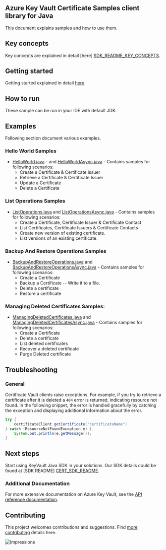 
## Azure Key Vault Certificate Samples client library for Java
This document explains samples and how to use them.

## Key concepts
Key concepts are explained in detail [here] [SDK_README_KEY_CONCEPTS].

## Getting started

Getting started explained in detail [here][SDK_README_GETTING_STARTED].

## How to run
These sample can be run in your IDE with default JDK.

## Examples
   Following section document various examples.
   
### Hello World Samples
* [HelloWorld.java][sample_helloWorld] - and [HelloWorldAsync.java][sample_helloWorldAsync] - Contains samples for following scenarios:
    * Create a Certificate & Certificate Issuer
    * Retrieve a Certificate & Certificate Issuer
    * Update a Certificate
    * Delete a Certificate

### List Operations Samples
* [ListOperations.java][sample_list] and [ListOperationsAsync.java][sample_listAsync] - Contains samples for following scenarios:
    * Create a Certificate, Certificate Issuer & Certificate Contact
    * List Certificates, Certificate Issuers & Certificate Contacts
    * Create new version of existing certificate.
    * List versions of an existing certificate.

### Backup And Restore Operations Samples
* [BackupAndRestoreOperations.java][sample_BackupRestore] and [BackupAndRestoreOperationsAsync.java][sample_BackupRestoreAsync] - Contains samples for following scenarios:
    * Create a Certificate
    * Backup a Certificate -- Write it to a file.
    * Delete a certificate
    * Restore a certificate

### Managing Deleted Certificates Samples:
* [ManagingDeletedCertificates.java][sample_ManageDeleted] and [ManagingDeletedCertificatesAsync.java][sample_ManageDeletedAsync] - Contains samples for following scenarios:
    * Create a Certificate
    * Delete a certificate
    * List deleted certificates
    * Recover a deleted certificate
    * Purge Deleted certificate

## Troubleshooting
### General
Certificate Vault clients raise exceptions. For example, if you try to retrieve a certificate after it is deleted a `404` error is returned, indicating resource not found. In the following snippet, the error is handled gracefully by catching the exception and displaying additional information about the error.
```java
try {
    certificateClient.getCertificate("certificateName")
} catch (ResourceNotFoundException e) {
    System.out.println(e.getMessage());
}
```

## Next steps
Start using KeyVault Java SDK in your solutions. Our SDK details could be found at [SDK README] [CERT_SDK_README]. 

###  Additional Documentation
For more extensive documentation on Azure Key Vault, see the [API reference documentation][azkeyvault_rest].

## Contributing
This project welcomes contributions and suggestions. Find [more contributing][SDK_README_CONTRIBUTING] details here.

<!-- LINKS -->
[CERT_SDK_README]: ../../README.md
[SDK_README_CONTRIBUTING]: ../../README.md#contributing
[SDK_README_GETTING_STARTED]: ../../README.md#getting-started
[SDK_README_KEY_CONCEPTS]: ../../README.md#key-concepts
[azkeyvault_rest]: https://docs.microsoft.com/rest/api/keyvault/
[sample_helloWorld]: java/com/azure/security/keyvault/certificates/HelloWorld.java
[sample_helloWorldAsync]: java/com/azure/security/keyvault/certificates/HelloWorldAsync.java
[sample_list]: java/com/azure/security/keyvault/certificates/ListOperations.java
[sample_listAsync]: java/com/azure/security/keyvault/certificates/ListOperationsAsync.java
[sample_BackupRestore]: java/com/azure/security/keyvault/certificates/BackupAndRestoreOperations.java
[sample_BackupRestoreAsync]: java/com/azure/security/keyvault/certificates/BackupAndRestoreOperationsAsync.java
[sample_ManageDeleted]: java/com/azure/security/keyvault/certificates/ManagingDeletedCertificates.java
[sample_ManageDeletedAsync]: java/com/azure/security/keyvault/certificates/ManagingDeletedCertificatesAsync.java

![Impressions](https://azure-sdk-impressions.azurewebsites.net/api/impressions/azure-sdk-for-java/sdk/keyvault/azure-security-keyvault-certificates/samples/README.png)
